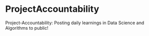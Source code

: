 # ProjectAccountability
Project-Accountability: Posting daily learnings in Data Science and Algorithms to public!
